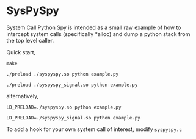 # SysPySpy
System Call Python Spy is intended as a small raw example of 
how to intercept system calls (specifically *alloc) and dump
a python stack from the top level caller. 

Quick start,

`make`

`./preload ./syspyspy.so python example.py`

`./preload ./syspyspy_signal.so python example.py`

alternatively, 

`LD_PRELOAD=./syspyspy.so python example.py`

`LD_PRELOAD=./syspyspy_signal.so python example.py`


To add a hook for your own system call of interest, modify `syspyspy.c`
